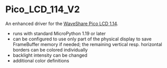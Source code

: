# Pico_LCD_114_V2

An enhanced driver for the [WaveShare Pico LCD 1.14](https://www.waveshare.com/wiki/Pico-LCD-1.14).

* runs with standard MicroPython 1.19 or later
* can be configured to use only part of the physical display to save FrameBuffer memory if needed; the remaining vertical resp.  horizontal borders can be colored individually
* backlight intensity can be changed
* additional color definitions
